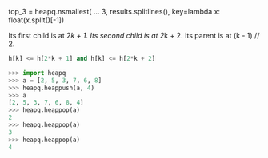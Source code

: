 top_3 = heapq.nsmallest(
...     3, results.splitlines(), key=lambda x: float(x.split()[-1])


Its first child is at 2*k + 1.
Its second child is at 2*k + 2.
Its parent is at (k - 1) // 2.

```py
h[k] <= h[2*k + 1] and h[k] <= h[2*k + 2]
```

```py
>>> import heapq
>>> a = [2, 5, 3, 7, 6, 8]
>>> heapq.heappush(a, 4)
>>> a
[2, 5, 3, 7, 6, 8, 4]
>>> heapq.heappop(a)
2
>>> heapq.heappop(a)
3
>>> heapq.heappop(a)
4
```

